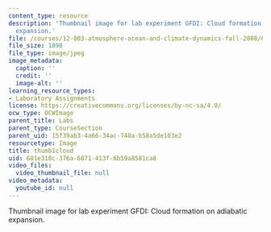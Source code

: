 ```yaml
---
content_type: resource
description: 'Thumbnail image for lab experiment GFDI: Cloud formation on adiabatic
  expansion.'
file: /courses/12-003-atmosphere-ocean-and-climate-dynamics-fall-2008/681e318c376a6871413f6b59a8581ca8_thumb1cloud.jpg
file_size: 1898
file_type: image/jpeg
image_metadata:
  caption: ''
  credit: ''
  image-alt: ''
learning_resource_types:
- Laboratory Assignments
license: https://creativecommons.org/licenses/by-nc-sa/4.0/
ocw_type: OCWImage
parent_title: Labs
parent_type: CourseSection
parent_uid: 15f39ab3-4a66-34ac-748a-b58a5de103e2
resourcetype: Image
title: thumb1cloud
uid: 681e318c-376a-6871-413f-6b59a8581ca8
video_files:
  video_thumbnail_file: null
video_metadata:
  youtube_id: null
---
```

Thumbnail image for lab experiment GFDI: Cloud formation on adiabatic expansion.